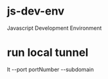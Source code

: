 # js-dev-env
Javascript Development Environment
# run local tunnel
lt --port portNumber --subdomain
